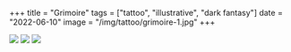+++
title = "Grimoire"
tags = ["tattoo", "illustrative", "dark fantasy"]
date = "2022-06-10"
image = "/img/tattoo/grimoire-1.jpg"
+++

![](/img/tattoo/grimoire-1.jpg)
![](/img/tattoo/grimoire-2.jpg)
![](/img/tattoo/grimoire-3.jpg)
